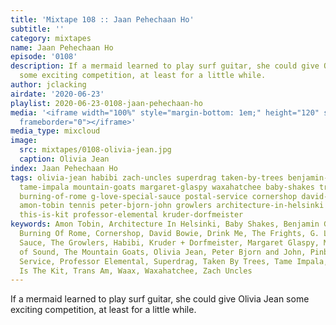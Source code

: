 ```yaml
---
title: 'Mixtape 108 :: Jaan Pehechaan Ho'
subtitle: ''
category: mixtapes
name: Jaan Pehechaan Ho
episode: '0108'
description: If a mermaid learned to play surf guitar, she could give Olivia Jean
  some exciting competition, at least for a little while.
author: jclacking
airdate: '2020-06-23'
playlist: 2020-06-23-0108-jaan-pehechaan-ho
media: '<iframe width="100%" style="margin-bottom: 1em;" height="120" src="https://www.mixcloud.com/widget/iframe/?feed=%2Fthe-lacking-org%2Fitgmha-108-jaan-pehechaan-ho%2F&hide_artwork=1&hide_cover=1&light=1"
  frameborder="0"></iframe>'
media_type: mixcloud
image:
  src: mixtapes/0108-olivia-jean.jpg
  caption: Olivia Jean
index: Jaan Pehechaan Ho
tags: olivia-jean habibi zach-uncles superdrag taken-by-trees benjamin-gibbard mexican-institute-of-sound
  tame-impala mountain-goats margaret-glaspy waxahatchee baby-shakes trans-am drink-me
  burning-of-rome g-love-special-sauce postal-service cornershop david-bowie pinback
  amon-tobin tennis peter-bjorn-john growlers architecture-in-helsinki frights waax
  this-is-kit professor-elemental kruder-dorfmeister
keywords: Amon Tobin, Architecture In Helsinki, Baby Shakes, Benjamin Gibbard, The
  Burning Of Rome, Cornershop, David Bowie, Drink Me, The Frights, G. Love &amp; Special
  Sauce, The Growlers, Habibi, Kruder + Dorfmeister, Margaret Glaspy, Mexican Institute
  of Sound, The Mountain Goats, Olivia Jean, Peter Bjorn and John, Pinback, The Postal
  Service, Professor Elemental, Superdrag, Taken By Trees, Tame Impala, Tennis, This
  Is The Kit, Trans Am, Waax, Waxahatchee, Zach Uncles
---
```

If a mermaid learned to play surf guitar, she could give Olivia Jean some exciting competition, at least for a little while.
